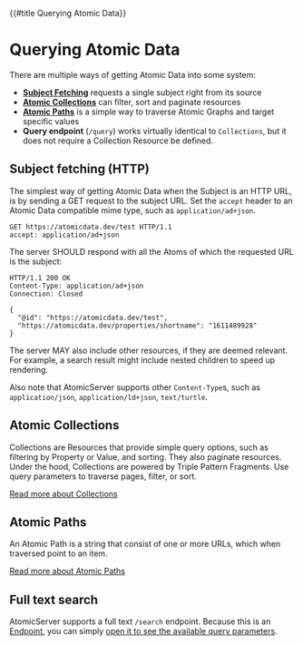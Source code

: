 {{#title Querying Atomic Data}}
# Querying Atomic Data

There are multiple ways of getting Atomic Data into some system:

- [**Subject Fetching**](#subject-fetching-http) requests a single subject right from its source
- [**Atomic Collections**](../schema/collections.md) can filter, sort and paginate resources
- [**Atomic Paths**](paths.md) is a simple way to traverse Atomic Graphs and target specific values
- **Query endpoint** (`/query`) works virtually identical to `Collections`, but it does not require a Collection Resource be defined.

## Subject fetching (HTTP)

The simplest way of getting Atomic Data when the Subject is an HTTP URL, is by sending a GET request to the subject URL.
Set the `accept` header to an Atomic Data compatible mime type, such as `application/ad+json`.

```HTTP
GET https://atomicdata.dev/test HTTP/1.1
accept: application/ad+json
```

The server SHOULD respond with all the Atoms of which the requested URL is the subject:

```HTTP
HTTP/1.1 200 OK
Content-Type: application/ad+json
Connection: Closed

{
  "@id": "https://atomicdata.dev/test",
  "https://atomicdata.dev/properties/shortname": "1611489928"
}
```

The server MAY also include other resources, if they are deemed relevant.
For example, a search result might include nested children to speed up rendering.

Also note that AtomicServer supports other `Content-Type`s, such as `application/json`, `application/ld+json`, `text/turtle`.

## Atomic Collections

Collections are Resources that provide simple query options, such as filtering by Property or Value, and sorting.
They also paginate resources.
Under the hood, Collections are powered by Triple Pattern Fragments.
Use query parameters to traverse pages, filter, or sort.

[Read more about Collections](../schema/collections.md)

## Atomic Paths

An Atomic Path is a string that consist of one or more URLs, which when traversed point to an item.

[Read more about Atomic Paths](paths.md)

## Full text search

AtomicServer supports a full text `/search` endpoint.
Because this is an [Endpoint](../endpoints.md), you can simply [open it to see the available query parameters](https://atomicdata.dev/search).
